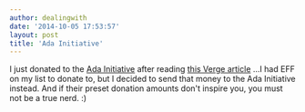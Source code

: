 ```yaml
---
author: dealingwith
date: '2014-10-05 17:53:57'
layout: post
title: 'Ada Initiative'
---
```


I just donated to the [Ada Initiative](http://adainitiative.org/) after reading [this Verge article](http://www.theverge.com/2013/9/12/4693710/the-end-of-kindness-weev-and-the-cult-of-the-angry-young-man) ...I had EFF on my list to donate to, but I decided to send that money to the Ada Initiative instead. And if their preset donation amounts don't inspire you, you must not be a true nerd. :)

